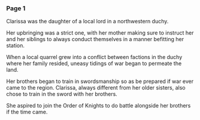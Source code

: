 ### Page 1

Clarissa was the daughter of a local lord in a northwestern duchy.

Her upbringing was a strict one, with her mother making sure to instruct her and her siblings to always conduct themselves in a manner befitting her station.

When a local quarrel grew into a conflict between factions in the duchy where her family resided, uneasy tidings of war began to permeate the land.

Her brothers began to train in swordsmanship so as be prepared if war ever came to the region. Clarissa, always different from her older sisters, also chose to train in the sword with her brothers.

She aspired to join the Order of Knights to do battle alongside her brothers if the time came.